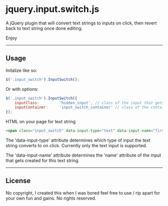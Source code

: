 jquery.input.switch.js
======================

A jQuery plugin that will convert text strings to inputs on click, then revert back to text string once done editing.

Enjoy

------------------------------------------------------------------------------
Usage
------------------------------------------------------------------------------

Initalize like so:

```js
$('.input_switch').InputSwitch();
```

Or with options:

```js
$('.input_switch').InputSwitch({
	inputClass:			'hidden_input', // class of the input that gets created
	inputContainer:		'input_switch_container' // class of the container that wraps around each text string and its input
});
```

HTML on your page for text string

```html
<span class="input_switch" data-input-type="text" data-input-name="first_name">Michael</span>
```

The 'data-input-type' attribute determines which type of input the text string converts to on click. Currently only the text input is supported.

The 'data-input-name' attribute determines the 'name' attribute of the input that gets created for this text string.



------------------------------------------------------------------------------
License
------------------------------------------------------------------------------

No copyright, I created this when I was bored feel free to use / rip apart for your own fun and gains. No rights reserved.